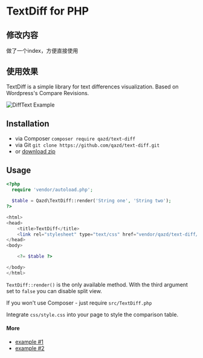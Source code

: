 TextDiff for PHP
=======
修改内容
------------
做了一个index，方便直接使用

使用效果
------------
TextDiff is a simple library for text differences visualization. Based on Wordpress's Compare Revisions.

![DiffText Example](https://cloud.githubusercontent.com/assets/8868268/20669056/a098cd54-b57a-11e6-8501-b6a1834c9f76.png)

Installation
------------

- via Composer `composer require qazd/text-diff`
- via Git `git clone https://github.com/qazd/text-diff.git`
- or [download zip](https://github.com/qazd/text-diff/zipball/master)

Usage
------------

```php
<?php
  require 'vendor/autoload.php';

  $table = Qazd\TextDiff::render('String one', 'String two');
?>

<html>
<head>
	<title>TextDiff</title>
	<link rel="stylesheet" type="text/css" href="vendor/qazd/text-diff/css/style.css">
</head>
<body>

	<?= $table ?>

</body>
</html>
```

`TextDiff::render()` is the only available method. With the third argument set to `false` you can disable split view.

If you won't use Composer - just require `src/TextDiff.php`

Integrate `css/style.css` into your page to style the comparison table.

#### More
- [example #1](examples/example1.php)
- [example #2](examples/example2.php)
